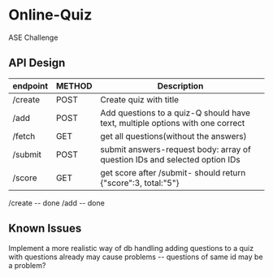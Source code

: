 # Online-Quiz
ASE Challenge
## API Design

|endpoint   |METHOD |Description                        |
|-----------|-------|-----------------------------------|
|/create    |POST   |Create quiz with title             |
|/add       |POST   |Add questions to a quiz-Q should have text, multiple options with one correct|
|/fetch     |GET    |get all questions(without the answers) |
|/submit    |POST   |submit answers-request body: array of question IDs and selected option IDs|
|/score     |GET    |get score after /submit- should return {"score":3, total:"5"}|

/create -- done
/add -- done

## Known Issues
Implement a more realistic  way of db handling
adding questions to a quiz with questions already may cause problems -- questions of same id may be a problem?


